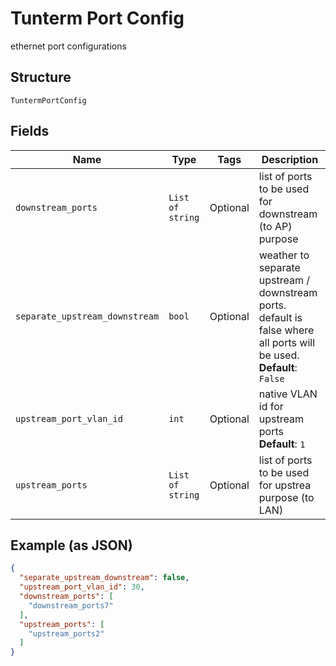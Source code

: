 
# Tunterm Port Config

ethernet port configurations

## Structure

`TuntermPortConfig`

## Fields

| Name | Type | Tags | Description |
|  --- | --- | --- | --- |
| `downstream_ports` | `List of string` | Optional | list of ports to be used for downstream (to AP) purpose |
| `separate_upstream_downstream` | `bool` | Optional | weather to separate upstream / downstream ports. default is false where all ports will be used.<br>**Default**: `False` |
| `upstream_port_vlan_id` | `int` | Optional | native VLAN id for upstream ports<br>**Default**: `1` |
| `upstream_ports` | `List of string` | Optional | list of ports to be used for upstrea purpose (to LAN) |

## Example (as JSON)

```json
{
  "separate_upstream_downstream": false,
  "upstream_port_vlan_id": 30,
  "downstream_ports": [
    "downstream_ports7"
  ],
  "upstream_ports": [
    "upstream_ports2"
  ]
}
```

